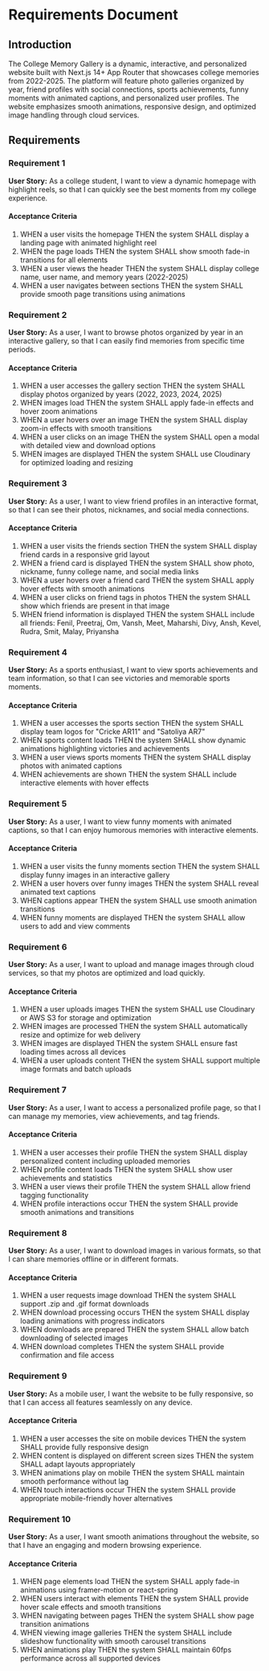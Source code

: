 # Requirements Document

## Introduction

The College Memory Gallery is a dynamic, interactive, and personalized website built with Next.js 14+ App Router that showcases college memories from 2022-2025. The platform will feature photo galleries organized by year, friend profiles with social connections, sports achievements, funny moments with animated captions, and personalized user profiles. The website emphasizes smooth animations, responsive design, and optimized image handling through cloud services.

## Requirements

### Requirement 1

**User Story:** As a college student, I want to view a dynamic homepage with highlight reels, so that I can quickly see the best moments from my college experience.

#### Acceptance Criteria

1. WHEN a user visits the homepage THEN the system SHALL display a landing page with animated highlight reel
2. WHEN the page loads THEN the system SHALL show smooth fade-in transitions for all elements
3. WHEN a user views the header THEN the system SHALL display college name, user name, and memory years (2022-2025)
4. WHEN a user navigates between sections THEN the system SHALL provide smooth page transitions using animations

### Requirement 2

**User Story:** As a user, I want to browse photos organized by year in an interactive gallery, so that I can easily find memories from specific time periods.

#### Acceptance Criteria

1. WHEN a user accesses the gallery section THEN the system SHALL display photos organized by years (2022, 2023, 2024, 2025)
2. WHEN images load THEN the system SHALL apply fade-in effects and hover zoom animations
3. WHEN a user hovers over an image THEN the system SHALL display zoom-in effects with smooth transitions
4. WHEN a user clicks on an image THEN the system SHALL open a modal with detailed view and download options
5. WHEN images are displayed THEN the system SHALL use Cloudinary for optimized loading and resizing

### Requirement 3

**User Story:** As a user, I want to view friend profiles in an interactive format, so that I can see their photos, nicknames, and social media connections.

#### Acceptance Criteria

1. WHEN a user visits the friends section THEN the system SHALL display friend cards in a responsive grid layout
2. WHEN a friend card is displayed THEN the system SHALL show photo, nickname, funny college name, and social media links
3. WHEN a user hovers over a friend card THEN the system SHALL apply hover effects with smooth animations
4. WHEN a user clicks on friend tags in photos THEN the system SHALL show which friends are present in that image
5. WHEN friend information is displayed THEN the system SHALL include all friends: Fenil, Preetraj, Om, Vansh, Meet, Maharshi, Divy, Ansh, Kevel, Rudra, Smit, Malay, Priyansha

### Requirement 4

**User Story:** As a sports enthusiast, I want to view sports achievements and team information, so that I can see victories and memorable sports moments.

#### Acceptance Criteria

1. WHEN a user accesses the sports section THEN the system SHALL display team logos for "Cricke AR11" and "Satoliya AR7"
2. WHEN sports content loads THEN the system SHALL show dynamic animations highlighting victories and achievements
3. WHEN a user views sports moments THEN the system SHALL display photos with animated captions
4. WHEN achievements are shown THEN the system SHALL include interactive elements with hover effects

### Requirement 5

**User Story:** As a user, I want to view funny moments with animated captions, so that I can enjoy humorous memories with interactive elements.

#### Acceptance Criteria

1. WHEN a user visits the funny moments section THEN the system SHALL display funny images in an interactive gallery
2. WHEN a user hovers over funny images THEN the system SHALL reveal animated text captions
3. WHEN captions appear THEN the system SHALL use smooth animation transitions
4. WHEN funny moments are displayed THEN the system SHALL allow users to add and view comments

### Requirement 6

**User Story:** As a user, I want to upload and manage images through cloud services, so that my photos are optimized and load quickly.

#### Acceptance Criteria

1. WHEN a user uploads images THEN the system SHALL use Cloudinary or AWS S3 for storage and optimization
2. WHEN images are processed THEN the system SHALL automatically resize and optimize for web delivery
3. WHEN images are displayed THEN the system SHALL ensure fast loading times across all devices
4. WHEN a user uploads content THEN the system SHALL support multiple image formats and batch uploads

### Requirement 7

**User Story:** As a user, I want to access a personalized profile page, so that I can manage my memories, view achievements, and tag friends.

#### Acceptance Criteria

1. WHEN a user accesses their profile THEN the system SHALL display personalized content including uploaded memories
2. WHEN profile content loads THEN the system SHALL show user achievements and statistics
3. WHEN a user views their profile THEN the system SHALL allow friend tagging functionality
4. WHEN profile interactions occur THEN the system SHALL provide smooth animations and transitions

### Requirement 8

**User Story:** As a user, I want to download images in various formats, so that I can share memories offline or in different formats.

#### Acceptance Criteria

1. WHEN a user requests image download THEN the system SHALL support .zip and .gif format downloads
2. WHEN download processing occurs THEN the system SHALL display loading animations with progress indicators
3. WHEN downloads are prepared THEN the system SHALL allow batch downloading of selected images
4. WHEN download completes THEN the system SHALL provide confirmation and file access

### Requirement 9

**User Story:** As a mobile user, I want the website to be fully responsive, so that I can access all features seamlessly on any device.

#### Acceptance Criteria

1. WHEN a user accesses the site on mobile devices THEN the system SHALL provide fully responsive design
2. WHEN content is displayed on different screen sizes THEN the system SHALL adapt layouts appropriately
3. WHEN animations play on mobile THEN the system SHALL maintain smooth performance without lag
4. WHEN touch interactions occur THEN the system SHALL provide appropriate mobile-friendly hover alternatives

### Requirement 10

**User Story:** As a user, I want smooth animations throughout the website, so that I have an engaging and modern browsing experience.

#### Acceptance Criteria

1. WHEN page elements load THEN the system SHALL apply fade-in animations using framer-motion or react-spring
2. WHEN users interact with elements THEN the system SHALL provide hover scale effects and smooth transitions
3. WHEN navigating between pages THEN the system SHALL show page transition animations
4. WHEN viewing image galleries THEN the system SHALL include slideshow functionality with smooth carousel transitions
5. WHEN animations play THEN the system SHALL maintain 60fps performance across all supported devices